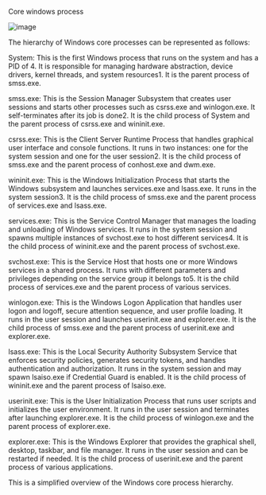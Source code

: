 Core windows process

![image](https://github.com/antriksh968/cyberdefenders/assets/74059350/d748a96c-7a80-4e10-af29-cbde1e12230e)


The hierarchy of Windows core processes can be represented as follows:

System: This is the first Windows process that runs on the system and has a PID of 4. It is responsible for managing hardware abstraction, device drivers, kernel threads, and system resources1. It is the parent process of smss.exe.

smss.exe: This is the Session Manager Subsystem that creates user sessions and starts other processes such as csrss.exe and winlogon.exe. It self-terminates after its job is done2. It is the child process of System and the parent process of csrss.exe and wininit.exe.

csrss.exe: This is the Client Server Runtime Process that handles graphical user interface and console functions. It runs in two instances: one for the system session and one for the user session2. It is the child process of smss.exe and the parent process of conhost.exe and dwm.exe.

wininit.exe: This is the Windows Initialization Process that starts the Windows subsystem and launches services.exe and lsass.exe. It runs in the system session3. It is the child process of smss.exe and the parent process of services.exe and lsass.exe.

services.exe: This is the Service Control Manager that manages the loading and unloading of Windows services. It runs in the system session and spawns multiple instances of svchost.exe to host different services4. It is the child process of wininit.exe and the parent process of svchost.exe.

svchost.exe: This is the Service Host that hosts one or more Windows services in a shared process. It runs with different parameters and privileges depending on the service group it belongs to5. It is the child process of services.exe and the parent process of various services.

winlogon.exe: This is the Windows Logon Application that handles user logon and logoff, secure attention sequence, and user profile loading. It runs in the user session and launches userinit.exe and explorer.exe. It is the child process of smss.exe and the parent process of userinit.exe and explorer.exe.

lsass.exe: This is the Local Security Authority Subsystem Service that enforces security policies, generates security tokens, and handles authentication and authorization. It runs in the system session and may spawn lsaiso.exe if Credential Guard is enabled. It is the child process of wininit.exe and the parent process of lsaiso.exe.

userinit.exe: This is the User Initialization Process that runs user scripts and initializes the user environment. It runs in the user session and terminates after launching explorer.exe. It is the child process of winlogon.exe and the parent process of explorer.exe.

explorer.exe: This is the Windows Explorer that provides the graphical shell, desktop, taskbar, and file manager. It runs in the user session and can be restarted if needed. It is the child process of userinit.exe and the parent process of various applications.

This is a simplified overview of the Windows core process hierarchy.
